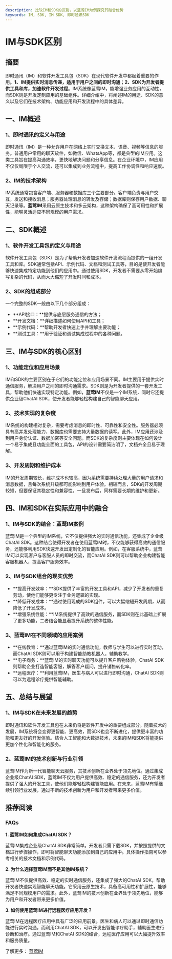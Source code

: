 ```yaml
---
description: 比较IM和SDK的区别，以蓝莺IM为例探究其融合优势
keywords: IM, SDK, IM SDK, 即时通讯SDK
---
```

# IM与SDK区别

## 摘要

即时通讯（IM）和软件开发工具包（SDK）在现代软件开发中都起着重要的作用。**1、IM提供实时消息传递，适用于用户之间的即时沟通**；**2、SDK为开发者提供工具和库，加速软件开发过程**。IM系统像蓝莺IM，能增强业务应用的互动性，而SDK则是开发定制应用的基础组件。详细介绍中，将阐述IM的用途、SDK的意义以及它们在技术架构、功能应用和开发流程中的具体差异。

## 一、IM概述

### 1、即时通讯的定义与用途

即时通讯（IM）是一种允许用户在网络上实时交换文本、语音、视频等信息的服务。普通用户常用的聊天软件，如微信、WhatsApp等，都是典型的IM应用。这类工具旨在提高沟通效率，更快地解决问题和分享信息。在企业环境中，IM应用不仅仅局限于个人交流，还可以集成到业务流程中，提高工作协调性和响应速度。

### 2、IM的技术架构

IM系统通常包含客户端、服务器和数据库三个主要部分。客户端负责与用户交互，发送和接收消息；服务器处理消息的转发及存储；数据库则保存用户数据、聊天记录等。**蓝莺IM**采用云原生技术和多云架构，这种架构确保了高可用性和扩展性，能够灵活适应不同规模的用户需求。

## 二、SDK概述

### 1、软件开发工具包的定义与用途

软件开发工具包（SDK）是为了帮助开发者加速软件开发流程而提供的一组开发工具和库。SDK通常包括API、示例代码、文档和测试工具等，目的是使开发者能够快速集成特定功能到他们的应用中。通过使用SDK，开发者不需要从零开始编写复杂的代码，从而大大缩短了开发时间和成本。

### 2、SDK的组成部分

一个完整的SDK一般由以下几个部分组成：
- **API接口：**提供与底层服务通信的方法；
- **开发文档：**详细描述如何使用API和工具；
- **示例代码：**帮助开发者快速上手并理解主要功能；
- **测试工具：**用于验证和调试集成过程中的各种问题。

## 三、IM与SDK的核心区别

### 1、功能定位和应用场景

IM和SDK的主要区别在于它们的功能定位和应用场景不同。IM主要用于提供实时通信服务，解决用户之间的即时沟通需求。SDK则是为开发者提供的一套开发工具，帮助他们快速实现特定功能。例如，**蓝莺IM**不仅是一个IM系统，同时它还提供企业级ChatAI SDK，使开发者能够轻松构建自己的智能聊天应用。

### 2、技术实现的复杂度

IM系统的构建相对复杂，需要考虑消息的即时性、可靠性和安全性。服务器必须具有高并发处理能力，数据库也需要支持大量数据的读写。此外，IM应用还涉及到用户身份认证、数据加密等安全问题。而SDK的复杂度则主要体现在如何设计一个易于集成且功能全面的工具包，API的设计需要简洁明了，文档齐全且易于理解。

### 3、开发周期和维护成本

IM的开发周期较长，维护成本也较高，因为系统需要持续处理大量的用户请求和消息数据，且每次系统升级都可能影响到用户体验。相较而言，SDK的开发周期较短，但要保证其稳定性和兼容性，一旦发布后，同样需要长期的维护和更新。

## 四、IM和SDK在实际应用中的融合

### 1、IM与SDK的结合：蓝莺IM案例

蓝莺IM是一个典型的IM系统，它不仅提供强大的实时通信功能，还集成了企业级ChatAI SDK。这种结合使得开发者在使用蓝莺IM时，不仅能够获得高效的通信服务，还能够利用SDK快速开发出定制化的智能应用。例如，在客服系统中，蓝莺IM可以实现客户与客服人员的即时交流，而ChatAI SDK则可以帮助企业构建智能客服机器人，提高客户服务效率。

### 2、IM与SDK组合的现实优势

- **提高开发效率：**SDK提供了丰富的开发工具和API，减少了开发者的重复劳动，使他们能够更专注于业务逻辑的实现。
- **降低开发成本：**通过使用现成的SDK组件，可以大幅缩短开发周期，从而降低了开发成本。
- **增强系统性能：**IM系统提供了高效的通信服务，而SDK则在此基础上扩展了更多功能，二者结合能显著提升系统的整体性能。

### 3、蓝莺IM在不同领域的应用案例

- **在线教育：**通过蓝莺IM的实时通信功能，教师与学生可以进行实时互动，而ChatAI SDK则可以用于构建智能助教机器人，辅助教学。
- **电子商务：**蓝莺IM的实时聊天功能可以提升客户购物体验，ChatAI SDK则帮助企业打造智能客服，解答客户疑问，提升销售转化率。
- **远程医疗：**利用蓝莺IM，医生与病人可以进行即时沟通，ChatAI SDK则可以为远程诊疗提供智能辅助。

## 五、总结与展望

### 1、IM与SDK在未来发展的趋势

即时通讯和软件开发工具包在未来仍将是软件开发中的重要组成部分。随着技术的发展，IM系统将会变得更智能、更高效，而SDK也会不断进化，提供更丰富的功能和更友好的开发体验。结合人工智能和大数据技术，未来的IM和SDK将能提供更加个性化和智能化的服务。

### 2、蓝莺IM的技术创新与行业引领

蓝莺IM作为新一代智能聊天云服务，其技术创新在业界处于领先地位。通过集成企业级ChatAI SDK，蓝莺IM不仅为用户提供高效、稳定的通信服务，还为开发者提供了强大的开发工具，使他们能够轻松构建智能应用。在未来，蓝莺IM有望继续引领行业发展，通过不断的技术创新为用户和开发者带来更多价值。

## 推荐阅读

### FAQs

**1. 蓝莺IM如何集成ChatAI SDK？**

蓝莺IM集成企业级ChatAI SDK非常简单。开发者只需下载SDK，并按照提供的文档进行步骤操作，即可将智能聊天功能添加到自己的应用中。具体操作指南可以参考相关的技术文档和示例代码。

**2. 为什么选择蓝莺IM而不是其他IM系统？**

蓝莺IM不仅提供高效、稳定的实时通信服务，还集成了强大的ChatAI SDK，帮助开发者快速实现智能聊天功能。它采用云原生技术，具备高可用性和扩展性，能够满足不同规模用户的需求。此外，蓝莺IM的技术创新在业界处于领先地位，能够为用户和开发者带来更多价值。

**3. 如何使用蓝莺IM进行远程医疗应用开发？**

蓝莺IM在远程医疗应用中具有广泛的应用前景。医生和病人可以通过即时通信功能进行实时沟通，而利用ChatAI SDK，可以开发出智能诊疗助手，辅助医生进行诊断和治疗。通过蓝莺IM和ChatAI SDK的结合，远程医疗应用可以大幅提升效率和服务质量。

了解更多： [蓝莺IM](https://www.lanyingim.com)
